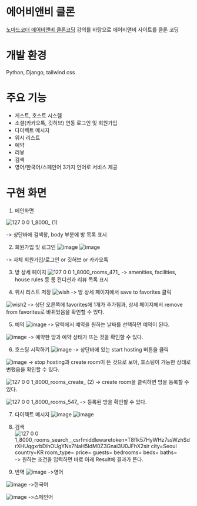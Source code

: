 # 에어비앤비 클론
[노마드코더 에어비앤비 클론코딩](https://nomadcoders.co/airbnb-clone, "nomadcoder link") 강의를 바탕으로 에어비앤비 사이트를 클론 코딩

# 개발 환경
Python, Django, tailwind css

# 주요 기능
* 게스트, 호스트 시스템
* 소셜(카카오톡, 깃허브) 연동 로그인 및 회원가입 
* 다이렉트 메시지
* 위시 리스트
* 예약
* 리뷰
* 검색
* 영어/한국어/스페인어 3가지 언어로 서비스 제공

# 구현 화면
1. 메인화면

![127 0 0 1_8000_ (1)](https://user-images.githubusercontent.com/72296755/116498133-fcf6b000-a8e3-11eb-8ad9-364ab0d735e1.png)

-> 상단바에 검색창, body 부분에 방 목록 표시

2. 회원가입 및 로그인
![image](https://user-images.githubusercontent.com/72296755/116498206-2dd6e500-a8e4-11eb-9358-5e3458beb89b.png)
![image](https://user-images.githubusercontent.com/72296755/116498262-4fd06780-a8e4-11eb-9cf0-54d0a2da5171.png)

-> 자체 회원가입/로그인 or 깃허브 or 카카오톡

3. 방 상세 페이지
![127 0 0 1_8000_rooms_471_](https://user-images.githubusercontent.com/72296755/116498386-9756f380-a8e4-11eb-9ce1-490d50699187.png)
-> amenities, facilities, house rules 등 룸 컨디션과 리뷰 목록 표시

4. 위시 리스트 저장
![wish](https://user-images.githubusercontent.com/72296755/116498830-aa1df800-a8e5-11eb-892e-b5883c341cc3.png)
-> 방 상세 페이지에서 save to favorites 클릭 

![wish2](https://user-images.githubusercontent.com/72296755/116498942-e6e9ef00-a8e5-11eb-8dc3-874a83f232d3.png)
-> 상단 오른쪽에 favorites에 1개가 추가됨과, 상세 페이지에서 remove from favorites로 바뀌었음을 확인할 수 있다.

5. 예약
![image](https://user-images.githubusercontent.com/72296755/116499018-1c8ed800-a8e6-11eb-93cd-81512b3607d8.png)
-> 달력에서 예약을 원하는 날짜를 선택하면 예약이 된다. 

![image](https://user-images.githubusercontent.com/72296755/116499090-434d0e80-a8e6-11eb-99d9-66a4e98a60de.png)
-> 예약한 방과 예약 상태가 뜨는 것을 확인할 수 있다.

6. 호스팅 시작하기
![image](https://user-images.githubusercontent.com/72296755/116499141-5fe94680-a8e6-11eb-8f1c-4f8d1d084512.png)
-> 상단바에 있는 start hosting 버튼을 클릭

![image](https://user-images.githubusercontent.com/72296755/116499160-6c6d9f00-a8e6-11eb-8800-5ecb41677efd.png)
-> stop hosting과 create room이 뜬 것으로 보아, 호스팅이 가능한 상태로 변했음을 확인할 수 있다.

![127 0 0 1_8000_rooms_create_ (2)](https://user-images.githubusercontent.com/72296755/116499501-44cb0680-a8e7-11eb-9492-4259737680a6.png)
-> create room을 클릭하면 방을 등록할 수 있다.

![127 0 0 1_8000_rooms_547_](https://user-images.githubusercontent.com/72296755/116500464-9bd1db00-a8e9-11eb-9a7d-f7312efd60ad.png)
-> 등록된 방을 확인할 수 있다.

7. 다이렉트 메시지
![image](https://user-images.githubusercontent.com/72296755/116500699-084cda00-a8ea-11eb-97bc-7a94b9797106.png)
![image](https://user-images.githubusercontent.com/72296755/116500711-113dab80-a8ea-11eb-8d4d-4aa707c63a3d.png)

8. 검색
![127 0 0 1_8000_rooms_search__csrfmiddlewaretoken=T8flk57HyWHz7ssWzhSdrXHUqgxrbDihOUgYNs7NaH5IdM0Z3Gnai3U0JFhX2sir city=Seoul country=KR room_type= price= guests= bedrooms= beds= baths=](https://user-images.githubusercontent.com/72296755/116500905-7c877d80-a8ea-11eb-926d-ffd4925de2e3.png)
-> 원하는 조건을 입력하면 바로 아래 Result에 결과가 뜬다.

9. 번역
![image](https://user-images.githubusercontent.com/72296755/116501048-d720d980-a8ea-11eb-97c5-89863bf42a5e.png)
->영어

![image](https://user-images.githubusercontent.com/72296755/116501002-bbb5ce80-a8ea-11eb-9b5d-0757ec49d4aa.png)
->한국어

![image](https://user-images.githubusercontent.com/72296755/116501028-ca03ea80-a8ea-11eb-9113-8859f8bafd7d.png)
->스페인어
